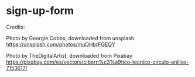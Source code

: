 # sign-up-form

Credits:

Photo by Georgie Cobbs, downloaded from unsplash. 
https://unsplash.com/photos/muOHbrFGEQY

Photo by TheDigitalArtist, downloaded from Pixabay
https://pixabay.com/es/vectors/cibern%c3%a9tico-tecnico-circulo-anillos-7153617/